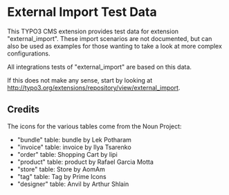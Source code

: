 # External Import Test Data

This TYPO3 CMS extension provides test data for extension "external_import".
These import scenarios are not documented, but can also be used as examples
for those wanting to take a look at more complex configurations.

All integrations tests of "external_import" are based on this data.

If this does not make any sense, start by looking at
http://typo3.org/extensions/repository/view/external_import.

## Credits

The icons for the various tables come from the Noun Project:

* "bundle" table: bundle by Lek Potharam
* "invoice" table: invoice by Ilya Tsarenko
* "order" table: Shopping Cart by lipi
* "product" table: product by Rafael Garcia Motta
* "store" table: Store by AomAm
* "tag" table: Tag by Prime Icons
* "designer" table: Anvil by Arthur Shlain
